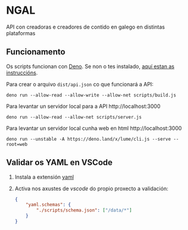 # NGAL

API con creadoras e creadores de contido en galego en distintas plataformas

## Funcionamento

Os scripts funcionan con [Deno](https://deno.land/). Se non o tes instalado,
[aquí estan as instruccións](https://deno.land/manual@v1.7.4/getting_started/installation).

Para crear o arquivo `dist/api.json` co que funcionará a API:

```
deno run --allow-read --allow-write --allow-net scripts/build.js
```

Para levantar un servidor local para a API http://localhost:3000

```
deno run --allow-read --allow-net scripts/server.js
```

Para levantar un servidor local cunha web en html http://localhost:3000

```
deno run --unstable -A https://deno.land/x/lume/cli.js --serve --root=web
```

## Validar os YAML en VSCode

1. Instala a extensión
   [yaml](https://marketplace.visualstudio.com/items?itemName=redhat.vscode-yaml)
2. Activa nos axustes de _vscode_ do propio proxecto a validación:

   ```json
   {
       "yaml.schemas": {
           "./scripts/schema.json": ["/data/*"]
       }
   }
   ```
